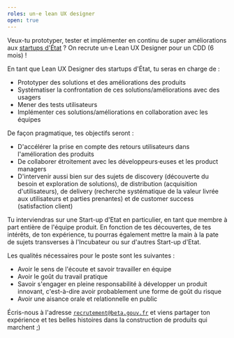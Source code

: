 ```yaml
---
roles: un·e lean UX designer
open: true
---
```


Veux-tu prototyper, tester et implémenter en continu de super améliorations aux [startups d'État](https://beta.gouv.fr/startups/) ? On recrute un·e Lean UX Designer pour un CDD (6 mois) !

<!--more-->

En tant que Lean UX Designer des startups d'État, tu seras en charge de :

* Prototyper des solutions et des améliorations des produits
* Systématiser la confrontation de ces solutions/améliorations avec des usagers
* Mener des tests utilisateurs
* Implémenter ces solutions/améliorations en collaboration avec les équipes

De façon pragmatique, tes objectifs seront :

* D'accélérer la prise en compte des retours utilisateurs dans l'amélioration des produits
* De collaborer étroitement avec les développeurs·euses et les product managers
* D'intervenir aussi bien sur des sujets de discovery (découverte du besoin et exploration de solutions), de distribution (acquisition d'utilisateurs), de delivery (recherche systématique de la valeur livrée aux utilisateurs et parties prenantes) et de customer success (satisfaction client)

Tu interviendras sur une Start-up d'Etat en particulier, en tant que membre à part entière de l'équipe produit. En fonction de tes découvertes, de tes intérêts, de ton expérience, tu pourras également mettre la main à la pate de sujets transverses à l'Incubateur ou sur d'autres Start-up d'Etat.    

Les qualités nécessaires pour le poste sont les suivantes :

* Avoir le sens de l'écoute et savoir travailler en équipe
* Avoir le goût du travail pratique
* Savoir s'engager en pleine responsabilité à développer un produit innovant, c'est-à-dire avoir probablement une forme de goût du risque
* Avoir une aisance orale et relationnelle en public

Écris-nous à l'adresse [`recrutement@beta.gouv.fr`](mailto:recrutement@beta.gouv.fr) et viens partager ton expérience et tes belles histoires dans la construction de produits qui marchent ;)

